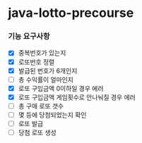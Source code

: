 # java-lotto-precourse

### 기능 요구사항

+ [x] 중복번호가 있는지
+ [x] 로또번호 정렬
+ [x] 발급된 번호가 6개인지
+ [ ] 총 수익률이 얼마인지
+ [x] 로또 구입금액 0이하일 경우 에러
+ [x] 로또 구입금액 게임횟수로 안나눠질 경우 에러
+ [ ] 총 구매 로또 갯수
+ [ ] 몇 등에 당첨되었는지 확인
+ [ ] 로또 발급
+ [ ] 당첨 로또 생성
